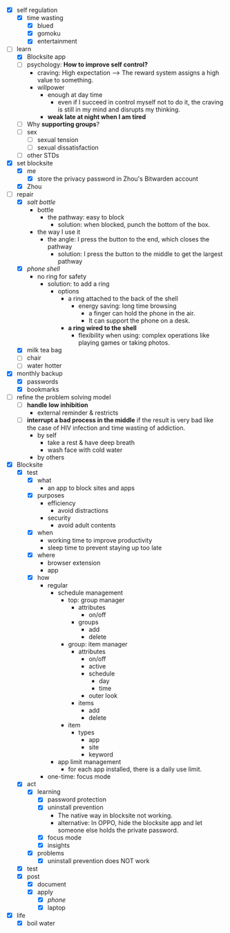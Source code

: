 - [x] self regulation
    - [x] time wasting
        - [x] blued
        - [x] gomoku
        - [x] entertainment
- [ ] learn
    - [x] Blocksite app
    - [ ] psychology: **How to improve self control?**
        - craving: High expectation --> The reward system assigns a high value to something.
        - willpower
            - enough at day time
                - even if I succeed in control myself not to do it, the craving is still in my mind and disrupts my thinking.
            - **weak late at night when I am tired**  
    - [ ] Why **supporting groups**?
    - [ ] sex
        - [ ] sexual tension
        - [ ] sexual dissatisfaction
    - [ ] other STDs
- [x] set blocksite
    - [x] me
        - [x] store the privacy password in Zhou's Bitwarden account
    - [x] Zhou
- [ ] repair
    - [x] *salt bottle*
        - bottle
            - the pathway: easy to block
                - solution: when blocked, punch the bottom of the box.
        - the way I use it
            - the angle: I press the button to the end, which closes the pathway
                - solution: I press the button to the middle to get the largest pathway 
    - [x] *phone shell*
        - no ring for safety
            - solution: to add a ring
                - options
                    - a ring attached to the back of the shell
                        - energy saving: long time browsing
                            - a finger can hold the phone in the air.
                            - It can support the phone on a desk.
                    - **a ring wired to the shell**
                        - flexibility when using: complex operations like playing games or taking photos.
    - [x] milk tea bag
    - [ ] chair
    - [ ] water hotter
- [x] monthly backup
    - [x] passwords
    - [x] bookmarks
- [ ] refine the problem solving model
    - [ ] **handle low inhibition**
        - external reminder & restricts
    - [ ] **interrupt a bad process in the middle** if the result is very bad like the case of HIV infection and time wasting of addiction.
        - by self
            - take a rest & have deep breath
            - wash face with cold water
        - by others
- [x] Blocksite
    - [x] test
        - [x] what
            - an app to block sites and apps
        - [x] purposes
            - efficiency
                - avoid distractions
            - security
                - avoid adult contents
        - [x] when
            - working time to improve productivity
            - sleep time to prevent staying up too late
        - [x] where
            - browser extension
            - app
        - [x] how
            - regular
                - schedule management
                    - top: group manager
                        - attributes
                            - on/off
                        - groups
                            - add
                            - delete
                    - group: item manager
                        - attributes
                            - on/off
                            - active
                            - schedule
                                - day
                                - time
                            - outer look
                        - items
                            - add
                            - delete
                    - item
                        - types
                            - app
                            - site
                            - keyword
                - app limit management
                    - for each app installed, there is a daily use limit.
            - one-time: focus mode
    - [x] act
        - [x] learning
            - [x] password protection
            - [x] uninstall prevention
                - The native way in blocksite not working.
                - alternative: In OPPO, hide the blocksite app and let someone else holds the private password. 
            - [x] focus mode 
            - [x] insights
        - [x] problems
            - [x] uninstall prevention does NOT work
    - [x] test
    - [x] post
        - [x] document
        - [x] apply
            - [x] *phone*
            - [x] laptop
- [x] life
    - [x] boil water